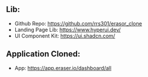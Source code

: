 ## Lib:

- Github Repo: https://github.com/rrs301/erasor_clone
- Landing Page Lib: https://www.hyperui.dev/
- UI Component Kit: https://ui.shadcn.com/

## Application Cloned:

- App: https://app.eraser.io/dashboard/all
